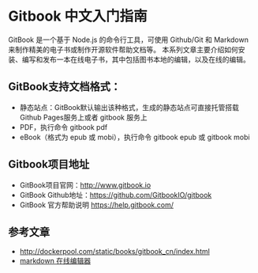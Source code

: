 # Gitbook 中文入门指南
GitBook 是一个基于 Node.js 的命令行工具，可使用 Github/Git 和 Markdown 来制作精美的电子书或制作开源软件帮助文档等。
本系列文章主要介绍如何安装、编写和发布一本在线电子书，其中包括图书本地的编辑，以及在线的编辑。

## GitBook支持文档格式：
* 静态站点：GitBook默认输出该种格式，生成的静态站点可直接托管搭载Github Pages服务上或者 gitbook 服务上
* PDF，执行命令 gitbook pdf
* eBook（格式为 epub 或 mobi），执行命令 gitbook epub   或 gitbook mobi

## Gitbook项目地址

* GitBook项目官网：http://www.gitbook.io
* GitBook Github地址：https://github.com/GitbookIO/gitbook
* GitBook 官方帮助说明 https://help.gitbook.com/

## 参考文章
* http://dockerpool.com/static/books/gitbook_cn/index.html
* [markdown 在线编辑器](https://www.zybuluo.com)
